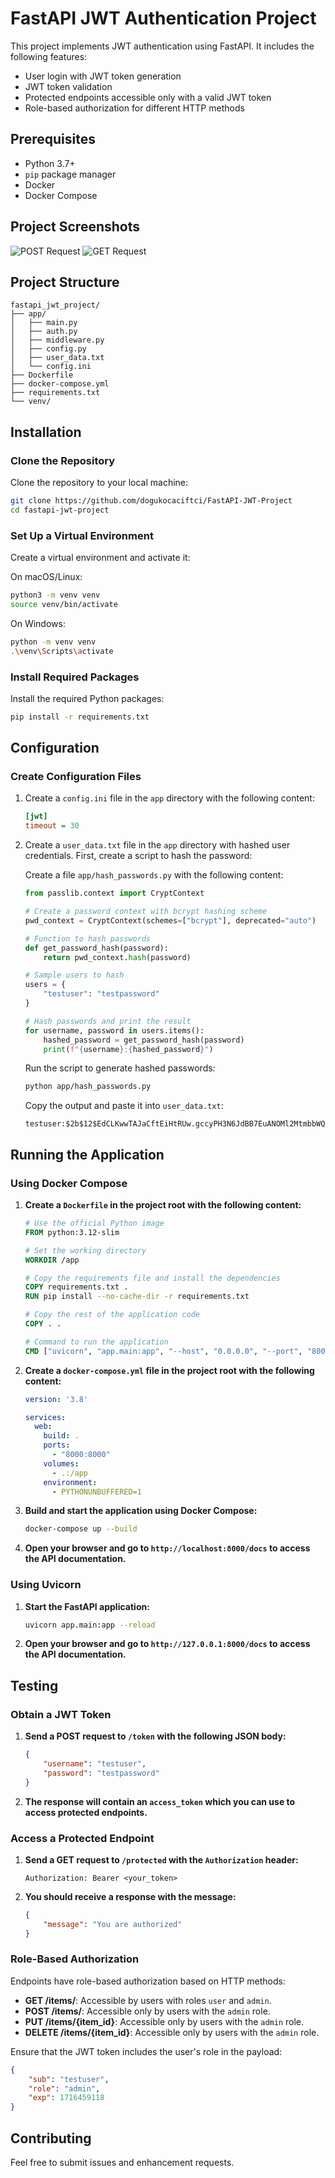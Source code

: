 # FastAPI JWT Authentication Project

This project implements JWT authentication using FastAPI. It includes the following features:
- User login with JWT token generation
- JWT token validation
- Protected endpoints accessible only with a valid JWT token
- Role-based authorization for different HTTP methods

## Prerequisites

- Python 3.7+
- `pip` package manager
- Docker
- Docker Compose

## Project Screenshots

![POST Request](image/POST.png)
![GET Request](/image/GET.png)


## Project Structure

```
fastapi_jwt_project/
├── app/
│   ├── main.py
│   ├── auth.py
│   ├── middleware.py
│   ├── config.py
│   ├── user_data.txt
│   └── config.ini
├── Dockerfile
├── docker-compose.yml
├── requirements.txt
└── venv/
```

## Installation

### Clone the Repository

Clone the repository to your local machine:
```bash
git clone https://github.com/dogukocaciftci/FastAPI-JWT-Project
cd fastapi-jwt-project
```

### Set Up a Virtual Environment

Create a virtual environment and activate it:

On macOS/Linux:
```bash
python3 -m venv venv
source venv/bin/activate
```

On Windows:
```bash
python -m venv venv
.\venv\Scripts\activate
```

### Install Required Packages

Install the required Python packages:
```bash
pip install -r requirements.txt
```

## Configuration

### Create Configuration Files

1. Create a `config.ini` file in the `app` directory with the following content:
   ```ini
   [jwt]
   timeout = 30
   ```

2. Create a `user_data.txt` file in the `app` directory with hashed user credentials. First, create a script to hash the password:

   Create a file `app/hash_passwords.py` with the following content:
   ```python
   from passlib.context import CryptContext

   # Create a password context with bcrypt hashing scheme
   pwd_context = CryptContext(schemes=["bcrypt"], deprecated="auto")

   # Function to hash passwords
   def get_password_hash(password):
       return pwd_context.hash(password)

   # Sample users to hash
   users = {
       "testuser": "testpassword"
   }

   # Hash passwords and print the result
   for username, password in users.items():
       hashed_password = get_password_hash(password)
       print(f"{username}:{hashed_password}")
   ```

   Run the script to generate hashed passwords:
   ```bash
   python app/hash_passwords.py
   ```

   Copy the output and paste it into `user_data.txt`:
   ```
   testuser:$2b$12$EdCLKwwTAJaCftEiHtRUw.gccyPH3N6JdBB7EuANOMl2MtmbbWQHq
   ```

## Running the Application

### Using Docker Compose

1. **Create a `Dockerfile` in the project root with the following content:**
   ```dockerfile
   # Use the official Python image
   FROM python:3.12-slim

   # Set the working directory
   WORKDIR /app

   # Copy the requirements file and install the dependencies
   COPY requirements.txt .
   RUN pip install --no-cache-dir -r requirements.txt

   # Copy the rest of the application code
   COPY . .

   # Command to run the application
   CMD ["uvicorn", "app.main:app", "--host", "0.0.0.0", "--port", "8000", "--reload"]
   ```

2. **Create a `docker-compose.yml` file in the project root with the following content:**
   ```yaml
   version: '3.8'

   services:
     web:
       build: .
       ports:
         - "8000:8000"
       volumes:
         - .:/app
       environment:
         - PYTHONUNBUFFERED=1
   ```

3. **Build and start the application using Docker Compose:**
   ```bash
   docker-compose up --build
   ```

4. **Open your browser and go to `http://localhost:8000/docs` to access the API documentation.**

### Using Uvicorn

1. **Start the FastAPI application:**
   ```bash
   uvicorn app.main:app --reload
   ```

2. **Open your browser and go to `http://127.0.0.1:8000/docs` to access the API documentation.**

## Testing

### Obtain a JWT Token

1. **Send a POST request to `/token` with the following JSON body:**
   ```json
   {
       "username": "testuser",
       "password": "testpassword"
   }
   ```

2. **The response will contain an `access_token` which you can use to access protected endpoints.**

### Access a Protected Endpoint

1. **Send a GET request to `/protected` with the `Authorization` header:**
   ```
   Authorization: Bearer <your_token>
   ```

2. **You should receive a response with the message:**
   ```json
   {
       "message": "You are authorized"
   }
   ```

### Role-Based Authorization

Endpoints have role-based authorization based on HTTP methods:

- **GET /items/**: Accessible by users with roles `user` and `admin`.
- **POST /items/**: Accessible only by users with the `admin` role.
- **PUT /items/{item_id}**: Accessible only by users with the `admin` role.
- **DELETE /items/{item_id}**: Accessible only by users with the `admin` role.

Ensure that the JWT token includes the user's role in the payload:

```json
{
    "sub": "testuser",
    "role": "admin",
    "exp": 1716459118
}
```

## Contributing

Feel free to submit issues and enhancement requests.


